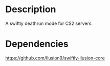 # Description
A swiftly deathrun mode for CS2 servers.

# Dependencies
https://github.com/Ilusion9/swiftly-ilusion-core
